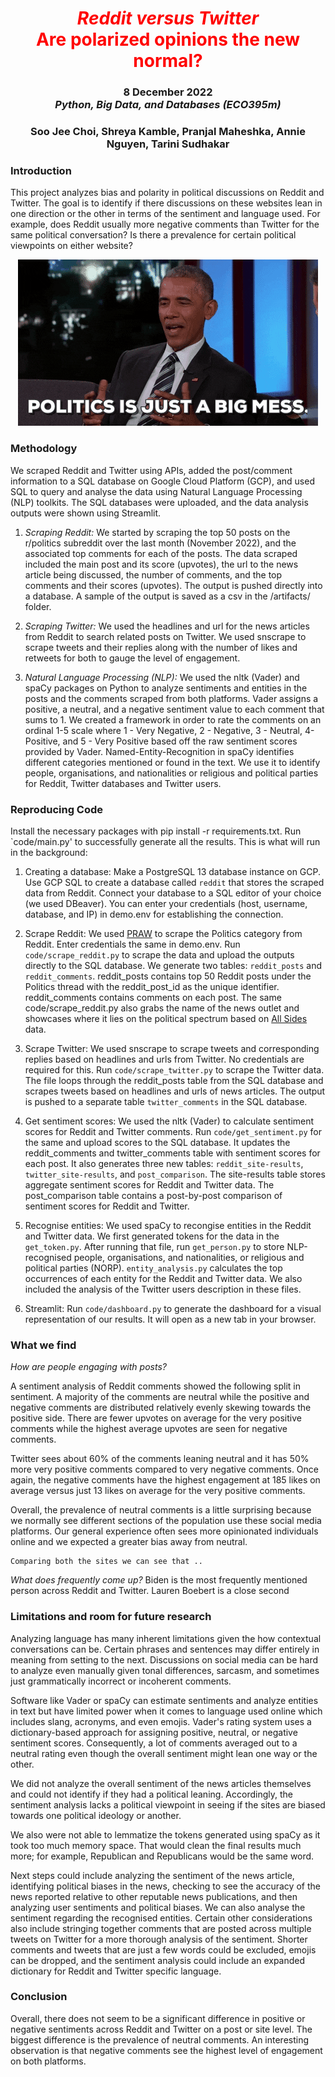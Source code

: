 <h1 align="center" id="heading"> <span style="color:red"> <em> Reddit versus Twitter </em> <br> Are polarized opinions the new normal? </span> </h1>
<h3 align="center" id="heading"> 8 December 2022 <br> 
<em> Python, Big Data, and Databases (ECO395m)  </em> <br> <h3>
<h3 align="center" id="heading"> Soo Jee Choi, Shreya Kamble, Pranjal Maheshka, Annie Nguyen, Tarini Sudhakar </h3>
  

 <h3> Introduction </h3> 
 
 This project analyzes bias and polarity in political discussions on Reddit and Twitter. The goal is to identify if there discussions on these websites lean in one direction or the other in terms of the sentiment and language used. For example, does Reddit usually more negative comments than Twitter for the same political conversation? Is there a prevalence for certain political viewpoints on either website?
 
 
 <p align="center"> 
 	<img src="https://github.com/pranjalmaheshka/eco395m-final-project/blob/main/uploads/giphy.gif" />
 </p>
 
 <h3> Methodology </h3> 
   We scraped Reddit and Twitter using APIs, added the post/comment information to a SQL database on Google Cloud Platform (GCP), and used SQL to query and analyse the data using Natural Language Processing (NLP) toolkits. The SQL databases were uploaded, and the data analysis outputs were shown using Streamlit. 
  
  1. _Scraping Reddit:_ We started by scraping the top 50 posts on the r/politics subreddit over the last month (November 2022), and the associated top comments for each of the posts. The data scraped included the main post and its score (upvotes), the url to the news article being discussed, the number of comments, and the top comments and their scores (upvotes). The output is pushed directly into a database. A sample of the output is saved as a csv in the /artifacts/ folder. 
  
  2. _Scraping Twitter:_ We used the headlines and url for the news articles from Reddit to search related posts on Twitter. We used snscrape to scrape tweets and their replies along with the number of likes and retweets for both to gauge the level of engagement. 
  
  3. _Natural Language Processing (NLP):_ We used the nltk (Vader) and spaCy packages on Python to analyze sentiments and entities in the posts and the comments scraped from both platforms. Vader assigns a positive, a neutral, and a negative sentiment value to each comment that sums to 1. We created a framework in order to rate the comments on an ordinal 1-5 scale where 1 - Very Negative, 2 - Negative, 3 - Neutral, 4- Positive, and 5 - Very Positive based off the raw sentiment scores provided by Vader. Named-Entity-Recognition in spaCy identifies different categories mentioned or found in the text. We use it to identify people, organisations, and nationalities or religious and political parties for Reddit, Twitter databases and Twitter users.    
  
<h3> Reproducing Code </h3> 

Install the necessary packages with pip install -r requirements.txt. Run `code/main.py' to successfully generate all the results. This is what will run in the background: 

  1. Creating a database: Make a PostgreSQL 13 database instance on GCP. Use GCP SQL to create a database called `reddit` that stores the scraped data from Reddit. Connect your database to a SQL editor of your choice (we used DBeaver). You can enter your credentials (host, username, database, and IP) in demo.env for establishing the connection.    
  
  2. Scrape Reddit: We used [PRAW](https://praw.readthedocs.io/en/stable/) to scrape the Politics category from Reddit. Enter credentials the same in demo.env. Run `code/scrape_reddit.py` to scrape the data and upload the outputs directly to the SQL database. We generate two tables: `reddit_posts` and `reddit_comments`. reddit_posts contains top 50 Reddit posts under the Politics thread with the reddit_post_id as the unique identifier. reddit_comments contains comments on each post. The same code/scrape_reddit.py also grabs the name of the news outlet and showcases where it lies on the political spectrum  based on [All Sides](https://www.allsides.com/media-bias/media-bias-chart) data.  
  
  3. Scrape Twitter: We used snscrape to scrape tweets and corresponding replies based on headlines and urls from Twitter. No credentials are required for this. Run `code/scrape_twitter.py` to scrape the Twitter data. The file loops through the reddit_posts table from the SQL database and scrapes tweets based on headlines and urls of news articles. The output is pushed to a separate table `twitter_comments` in the SQL database. 
  
  4. Get sentiment scores: We used the nltk (Vader) to calculate sentiment scores for Reddit and Twitter comments. Run `code/get_sentiment.py` for the same and upload scores to the SQL database. It updates the reddit_comments and twitter_comments table with sentiment scores for each post. It also generates three new tables: `reddit_site-results`, `twitter_site-results`, and `post_comparison`. The site-results table stores aggregate sentiment scores for Reddit and Twitter data. The post_comparison table contains a post-by-post comparison of sentiment scores for Reddit and Twitter. 
  
  5. Recognise entities: We used spaCy to recongise entities in the Reddit and Twitter data. We first generated tokens for the data in the `get_token.py`. After running that file, run `get_person.py` to store NLP-recognised people, organisations, and nationalities, or religious and political parties (NORP). `entity_analysis.py` calculates the top occurrences of each entity for the Reddit and Twitter data. We also included the analysis of the Twitter users description in these files. 
  
  6. Streamlit: Run `code/dashboard.py` to generate the dashboard for a visual representation of our results. It will open as a new tab in your browser. 
  
  
<h3> What we find </h3> 

_How are people engaging with posts?_ 
	
  A sentiment analysis of Reddit comments showed the following split in sentiment. A majority of the comments are neutral while the positive and negative comments are distributed relatively evenly skewing towards the positive side. There are fewer upvotes on average for the very positive comments while the highest average upvotes are seen for negative comments. 

  Twitter sees about 60% of the comments leaning neutral and it has 50% more very positive comments compared to very negative comments. Once again, the negative comments have the highest engagement at 185 likes on average versus just 13 likes on average for the very positive comments. 
  
  Overall, the prevalence of neutral comments is a little surprising because we normally see different sections of the population use these social media platforms. Our general experience often sees more opinionated individuals online and we expected a greater bias away from neutral. 

	Comparing both the sites we can see that .. 

_What does frequently come up?_ 
	Biden is the most frequently mentioned person across Reddit and Twitter. Lauren Boebert is a close second  

<h3> Limitations and room for future research </h3>
  Analyzing language has many inherent limitations given the how contextual conversations can be. Certain phrases and sentences may differ entirely in meaning from setting to the next. Discussions on social media can be hard to analyze even manually given tonal differences, sarcasm, and sometimes just grammatically incorrect or incoherent comments. 
	
  Software like Vader or spaCy can estimate sentiments and analyze entities in text but have limited power when it comes to language used online which includes slang, acronyms, and even emojis. Vader's rating system uses a dictionary-based approach for assigning positive, neutral, or negative sentiment scores. Consequently, a lot of comments averaged out to a neutral rating even though the overall sentiment might lean one way or the other. 

  We did not analyze the overall sentiment of the news articles themselves and could not identify if they had a political leaning. Accordingly, the sentiment analysis lacks a political viewpoint in seeing if the sites are biased towards one political ideology or another. 

  We also were not able to lemmatize the tokens generated using spaCy as it took too much memory space. That would clean the final results much more; for example, Republican and Republicans would be the same word. 
  
  Next steps could include analyzing the sentiment of the news article, identifying political biases in the news, checking to see the accuracy of the news reported relative to other reputable news publications, and then analyzing user sentiments and political biases. We can also analyse the sentiment regarding the recognised entities. Certain other considerations also include stringing together comments that are posted across multiple tweets on Twitter for a more thorough analysis of the sentiment. Shorter comments and tweets that are just a few words could be excluded, emojis can be dropped, and the sentiment analysis could include an expanded dictionary for Reddit and Twitter specific language. 
  
<h3> Conclusion </h3> 
  Overall, there does not seem to be a significant difference in positive or negative sentiments across Reddit and Twitter on a post or site level. The biggest difference is the prevalence of neutral comments. An interesting observation is that negative comments see the highest level of engagement on both platforms. 
